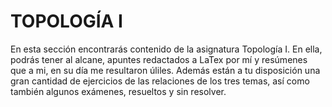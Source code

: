 # TOPOLOGÍA I

En esta sección encontrarás contenido de la asignatura Topología I. En ella, podrás tener al alcane, apuntes redactados a LaTex por mí y resúmenes que a mi, en su día me resultaron úliles. Además están a tu disposición una gran cantidad de ejercicios de las relaciones de los tres temas, así como también algunos exámenes, resueltos y sin resolver.
